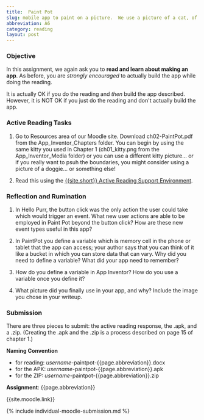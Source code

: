 ```yaml
---
title:  Paint Pot
slug: mobile app to paint on a picture.  We use a picture of a cat, of course.
abbreviation: A6
category: reading
layout: post
---
```


### Objective

In this assignment, we again ask you to **read and learn about making an app**. As before, you are *strongly encouraged* to actually build the app while doing the reading. 

It is actually OK if you do the reading and *then* build the app described. However, it is NOT OK if you just do the reading and don't actually build the app.

### Active Reading Tasks

1. Go to Resources area of our Moodle site.  Download ch02-PaintPot.pdf from the App_Inventor_Chapters folder.  You can begin by using the same kitty you used in Chapter 1 (ch01_kitty.png from the App_Inventor_Media folder) or you can use a different kitty picture... or if you really want to psuh the boundaries, you might consider using a picture of a doggie... or something else!

1. Read this using the [{{site.short}} Active Reading Support Environment]({{site.base}}/infra/active-reading-process/).

### Reflection and Rumination

1. In Hello Purr, the button click was the only action the user could take which would trigger an event.  What new user actions are able to be employed in Paint Pot beyond the button click?  How are these new event types useful in this app?

1.  In PaintPot you define a variable which is memory cell in the phone or tablet that the app can access; your author says that you can think of it like a bucket in which you can store data that can vary.  Why did you need to define a variable?  What did your app need to remember?

1. How do you define a variable in App Inventor?  How do you use a variable once you define it?

1. What picture did you finally use in your app, and why? Include the image you chose in your writeup.


### Submission

There are three pieces to submit: the active reading response, the .apk, and a .zip. (Creating the .apk and the .zip is a process described on page 15 of chapter 1.)

**Naming Convention**

* for reading: *username*-paintpot-{{page.abbreviation}}.docx
* for the APK: *username*-paintpot-{{page.abbreviation}}.apk
* for the ZIP: *username*-paintpot-{{page.abbreviation}}.zip

**Assignment**: {{page.abbreviation}}

{{site.moodle.link}}

{% include individual-moodle-submission.md %}

